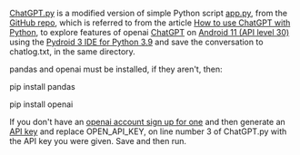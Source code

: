 [ChatGPT.py](https://raw.githubusercontent.com/RickeyEstes2/chatgpt-python-example/master/ChatGPT.py) is a modified version of simple Python script [app.py](https://github.com/NextIdeaTechUS/chatgpt-python-example/raw/master/app.py), from the [GitHub repo](https://github.com/NextIdeaTechUS/chatgpt-python-example), which is referred to from the article [How to use ChatGPT with Python](https://blog.nextideatech.com/how-to-use-chatgpt-with-python/), to explore features of openai [ChatGPT](https://chat.openai.com/chat) on [Android 11 (API level 30)](https://developer.android.com/studio/releases/platforms#11) using the [Pydroid 3 IDE for Python 3.9](https://play.google.com/store/apps/details?id=ru.iiec.pydroid3) and save the conversation to chatlog.txt, in the same directory. 

pandas and openai must be installed, if they aren't, then:

pip install pandas

pip install openai

If you don't have an [openai account sign up for one](https://auth0.openai.com/u/signup/identifier?state=hKFo2SBPaUMyZmJqYW5IMzNVRXVvSnNYTWYtdFNBN05DSzA5d6Fur3VuaXZlcnNhbC1sb2dpbqN0aWTZIEJNTTVITDc4MU50c1FRLXYzXzNtUExtQTFVRzdURkRLo2NpZNkgRFJpdnNubTJNdTQyVDNLT3BxZHR3QjNOWXZpSFl6d0Q) and then generate an [API key](https://beta.openai.com/account/api-keys) and replace OPEN_API_KEY, on line number 3 of ChatGPT.py with the API key you were given.
Save and then run.



